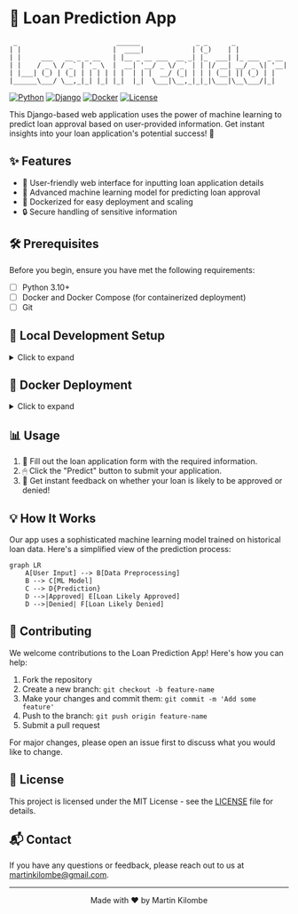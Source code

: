 # 🏦 Loan Prediction App

```
 _                         ______              _ _      _             
| |                       |  ____|            | (_)    | |            
| |     ___   __ _ _ __   | |__ _ __ ___  __ _| |_  ___| |_ ___  _ __ 
| |    / _ \ / _` | '_ \  |  __| '__/ _ \/ _` | | |/ __| __/ _ \| '__|
| |___| (_) | (_| | | | | | |  | | |  __/ (_| | | | (__| || (_) | |   
|______\___/ \__,_|_| |_| |_|  |_|  \___|\__,_|_|_|\___|\__\___/|_|   
```

[![Python](https://img.shields.io/badge/Python-3.10%2B-blue)](https://www.python.org/downloads/)
[![Django](https://img.shields.io/badge/Django-4.2.3-green)](https://www.djangoproject.com/)
[![Docker](https://img.shields.io/badge/Docker-Ready-blue)](https://www.docker.com/)
[![License](https://img.shields.io/badge/License-MIT-yellow.svg)](https://opensource.org/licenses/MIT)

This Django-based web application uses the power of machine learning to predict loan approval based on user-provided information. Get instant insights into your loan application's potential success! 🚀

## ✨ Features

- 📝 User-friendly web interface for inputting loan application details
- 🧠 Advanced machine learning model for predicting loan approval
- 🐳 Dockerized for easy deployment and scaling
- 🔒 Secure handling of sensitive information

## 🛠 Prerequisites

Before you begin, ensure you have met the following requirements:

- [ ] Python 3.10+
- [ ] Docker and Docker Compose (for containerized deployment)
- [ ] Git

## 🚀 Local Development Setup

<details>
<summary>Click to expand</summary>

1. Clone the repository:
   ```bash
   git clone https://github.com/yourusername/loan-prediction-app.git
   cd loan-prediction-app
   ```

2. Create a virtual environment and activate it:
   ```bash
   python -m venv venv
   source venv/bin/activate  # On Windows, use `venv\Scripts\activate`
   ```

3. Install the required packages:
   ```bash
   pip install -r requirements.txt
   ```

4. Set up the database:
   ```bash
   python manage.py migrate
   ```

5. Run the development server:
   ```bash
   python manage.py runserver
   ```

6. Open your browser and navigate to `http://localhost:8000` to use the app.

</details>

## 🐳 Docker Deployment

<details>
<summary>Click to expand</summary>

1. Ensure you have Docker and Docker Compose installed on your system.

2. Create a `.env` file in the project root with the necessary environment variables:
   ```env
   DEBUG=0
   SECRET_KEY=your_secret_key_here
   DJANGO_ALLOWED_HOSTS=localhost 127.0.0.1 [::1]
   SQL_ENGINE=django.db.backends.postgresql
   SQL_DATABASE=loanprediction
   SQL_USER=loanuser
   SQL_PASSWORD=loanpassword
   SQL_HOST=db
   SQL_PORT=5432
   DATABASE=postgres
   ```

3. Build and start the Docker containers:
   ```bash
   docker-compose up --build
   ```

4. The app should now be running. Access it by navigating to `http://localhost:8000` in your web browser.

</details>

## 📊 Usage

1. 📝 Fill out the loan application form with the required information.
2. 🖱 Click the "Predict" button to submit your application.
3. 🎉 Get instant feedback on whether your loan is likely to be approved or denied!

## 💡 How It Works

Our app uses a sophisticated machine learning model trained on historical loan data. Here's a simplified view of the prediction process:

```mermaid
graph LR
    A[User Input] --> B[Data Preprocessing]
    B --> C[ML Model]
    C --> D{Prediction}
    D -->|Approved| E[Loan Likely Approved]
    D -->|Denied| F[Loan Likely Denied]
```

## 🤝 Contributing

We welcome contributions to the Loan Prediction App! Here's how you can help:

1. Fork the repository
2. Create a new branch: `git checkout -b feature-name`
3. Make your changes and commit them: `git commit -m 'Add some feature'`
4. Push to the branch: `git push origin feature-name`
5. Submit a pull request

For major changes, please open an issue first to discuss what you would like to change.

## 📜 License

This project is licensed under the MIT License - see the [LICENSE](LICENSE) file for details.

## 📬 Contact

If you have any questions or feedback, please reach out to us at [martinkilombe@gmail.com](mailto:your-email@example.com).

---

<div align="center">
  Made with ❤️ by Martin Kilombe
</div>
